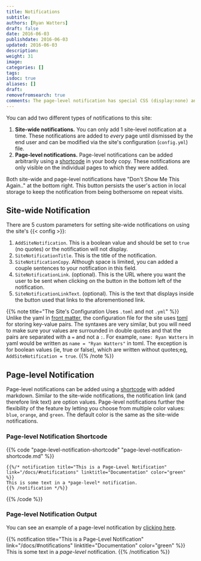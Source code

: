 ```yaml
---
title: Notifications
subtitle:
authors: [Ryan Watters]
draft: false
date: 2016-06-03
publishdate: 2016-06-03
updated: 2016-06-03
description:
weight: 31
image:
categories: []
tags:
isdoc: true
aliases: []
draft:
removefromsearch: true
comments: The page-level notification has special CSS (display:none) and an associated event (see the anchor below) so show the example. These are doc-specific styles/interactions and do not apply to notifications across the live site.
---
```


You can add two different types of notifications to this site:

1. **Site-wide notifications.** You can only add 1 site-level notification at a time. These notifications are added to *every* page until dismissed by the end user and can be modified via the site's configuration (`config.yml`) file.
2. **Page-level notifications.** Page-level notifications can be added arbitrarily using a [shortcode][] in your body copy. These notifications are only visible on the individual pages to which they were added.

Both site-wide and page-level notifications have "Don't Show Me This Again.." at the bottom right. This button persists the user's action in local storage to keep the notification from being bothersome on repeat visits.

## Site-wide Notification

There are 5 custom parameters for setting site-wide notifications on using the site's {{< config >}}:

1. `AddSiteNotification`. This is a boolean value and should be set to `true` (no quotes) or the notification will not display.
2. `SiteNotificationTitle`. This is the title of the notification.
3. `SiteNotificationCopy`. Although space is limited, you can added a couple sentences to your notification in this field.
4. `SiteNotificationLink`. (optional). This is the URL where you want the user to be sent when clicking on the button in the bottom left of the notification.
5. `SiteNotificationLinkText`. (optional). This is the text that displays inside the button used that links to the aforementioned link.

{{% note title="The Site's Configuration Uses `.toml` and not `.yml`" %}}
Unlike the yaml in [front matter](#front-matter), the configuration file for the site uses [toml](https://github.com/toml-lang/toml) for storing key-value pairs. The syntaxes are very similar, but you will need to make sure your values are surrounded in double quotes and that the pairs are separated with a `=` and not a `:`. For example, `name: Ryan Watters` in yaml would be written as `name = "Ryan Watters"` in toml. The exception is for boolean values (ie, true or false), which are written without quotes;eg, `AddSiteNotification = true`.
{{% /note %}}

## Page-level Notification

Page-level notifications can be added using a [shortcode][] with added markdown. Similar to the site-wide notifications, the notification link (and therefore link text) are option values. Page-level notifications further the flexibility of the feature by letting you choose from multiple color values: `blue`, `orange`, and `green`. The default color is the same as the site-wide notifications.

### Page-level Notification Shortcode

{{% code "page-level-notification-shortcode" "page-level-notification-shortcode.md" %}}
```golang
{{%/* notification title="This is a Page-Level Notification" link="/docs/#notifications" linktitle="Documentation" color="green" %}}
This is some text in a *page-level* notification.
{{% /notification */%}}
```
{{% /code %}}

### Page-level Notification Output

You can see an example of a page-level notification by <a href="#" id="show-sample-notification">clicking here</a>.

{{% notification title="This is a Page-Level Notification" link="/docs/#notifications" linktitle="Documentation" color="green" %}}
This is some text in a *page-level* notification.
{{% /notification %}}

[shortcode]: #shortcodes